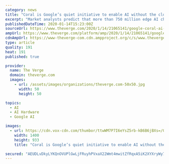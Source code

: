 ```yaml
---
category: news
title: "Coral is Google’s quiet initiative to enable AI without the cloud"
excerpt: "Market analysts predict that more than 750 million edge AI chips and computers will be sold in 2020, rising to 1.5 billion by 2024. And while most of these will be installed in consumer devices like phones, a great deal are destined for enterprise customers in industries like automotive and health care. To meet customers’ needs Coral offers ..."
publishedDateTime: 2020-01-14T15:23:00Z
sourceUrl: https://www.theverge.com/2020/1/14/21065141/google-coral-ai-edge-computing-products-applications-cloud
ampUrl: https://www.theverge.com/platform/amp/2020/1/14/21065141/google-coral-ai-edge-computing-products-applications-cloud
cdnAmpUrl: https://www-theverge-com.cdn.ampproject.org/c/s/www.theverge.com/platform/amp/2020/1/14/21065141/google-coral-ai-edge-computing-products-applications-cloud
type: article
quality: 191
heat: 191
published: true

provider:
  name: The Verge
  domain: theverge.com
  images:
    - url: /assets/images/organizations/theverge.com-50x50.jpg
      width: 50
      height: 50

topics:
  - AI
  - AI Hardware
  - Google AI

images:
  - url: https://cdn.vox-cdn.com/thumbor/ttwWM7P7I6eYsZ5rb-kB6B6jBXs=/0x0:2000x1125/1400x933/filters:focal(840x403:1160x723):no_upscale()/cdn.vox-cdn.com/uploads/chorus_image/image/66098768/google_coral_edge_tpu_accelerator_dev_board.0.jpeg
    width: 1400
    height: 933
    title: "Coral is Google’s quiet initiative to enable AI without the cloud"

secured: "AEUDLvDkyLYKQnOVUPlGwLjFRuyhPVxaX22Wmt4mwitZfRqxA5iK2XYXryWy7f8ZuDFgZ5cKiBaGSZ/rEV7d5EAsPyQiFWnNtxggqWFpHMgt0cQ8SZ0Tafk8QheL/ntlUDfPh2Q/hE3fjlzDroM2oJg3tgMBDsxYq7JSM836DZwPqkx8qRr6cwbKjwLvCvwfyerk3WPuUYJTqaIYscpzRLu59en/MnOJoE5GpBU/yfDMRZeaWineK3HWnZBaA5VMVPKASwbqRDSzE+ydMQ/zsKeMcXlbfg/LslESQAtmuUZT+jq5TVjF8HyxfMb7xZ6zD8aM89L1FsXgwdKhu1/mSzfYycDV7USMaEMwQLg2Vi6wf3bBqxYFfirvTADcWddxGftfC4K+TCmeyF2eR+GiRaRZKPAiI4E+AtalHKivz1DjKfgBuBVnwHpzMMRf1PRm2JEuBOmUnwlagVgAe4iG1//BsKvhqdmgANY4KkuEwD8=;IR4O+Alh9FdT6ErjA0au/g=="
---
```


